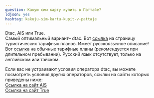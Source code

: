 ```yaml
---
question: Какую сим карту купить в Паттайе?
ldjson: yes
hashtag: kakuju-sim-kartu-kupit-v-pattaje
---
```


Dtac, AIS или True.  
Самый оптимальный вариант– dtac. Вот [ссылка](http://www.dtac.co.th/ru/prepaid/products/tourist-sim.html) на страницу туристических тарифных планов. Имеет русскоязычное описание!  
Вот [ссылка](http://www.dtac.co.th/en/prepaid/) на обычные тарифные планы (рекомендуется при длительном пребывании). Русский язык отсутствует, только на английском или тайском.

Если вас не устраивают условия оператора dtac, вы можете посмотреть условия других операторов, ссылки на сайты которых приведены ниже:  
[Ссылка на сайт AIS](http://www.ais.co.th/en/)   
[Ссылка на сайт True](http://truemoveh.truecorp.co.th/?ln=en)
